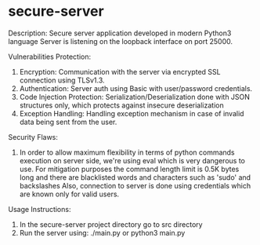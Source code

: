 # secure-server

Description:
Secure server application developed in modern Python3 language
Server is listening on the loopback interface on port 25000.

Vulnerabilities Protection:
1. Encryption: Communication with the server via encrypted SSL connection using TLSv1.3.
2. Authentication: Server auth using Basic with user/password credentials.
3. Code Injection Protection: Serialization/Deserialization done with JSON structures only, which protects against insecure deserialization
4. Exception Handling: Handling exception mechanism in case of invalid data being sent from the user.

Security Flaws:
1. In order to allow maximum flexibility in terms of python commands execution on server side,
   we're using eval which is very dangerous to use.
   For mitigation purposes the command length limit is 0.5K bytes long and there are blacklisted words and characters such as 'sudo' and backslashes
   Also, connection to server is done using credentials which are known only for valid users.  

Usage Instructions:
1. In the secure-server project directory go to src directory
2. Run the server using: ./main.py or python3 main.py
